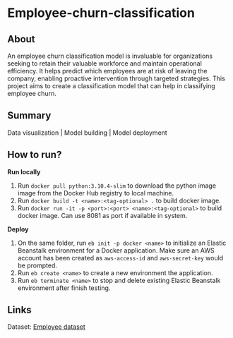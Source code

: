 # Employee-churn-classification

## About 
An employee churn classification model is invaluable for organizations seeking to retain their valuable workforce and maintain operational efficiency. It helps predict which employees are at risk of leaving the company, enabling proactive intervention through targeted strategies. This project aims to create a classification model that can help in classifying employee churn. 

## Summary 
Data visualization | Model building | Model deployment 

## How to run? 
**Run locally**
1. Run `docker pull python:3.10.4-slim` to download the python image image from the Docker Hub registry to local machine. 
2. Run `docker build -t <name>:<tag-optional> .` to build docker image.
3. Run `docker run -it -p <port>:<port> <name>:<tag-optional>` to build docker image. Can use 8081 as port if available in system. 

**Deploy**
1. On the same folder, run `eb init -p docker <name>` to initialize an Elastic Beanstalk environment for a Docker application. Make sure an AWS account has been created as `aws-access-id` and `aws-secret-key` would be prompted.
2. Run `eb create <name>` to create a new environment the application. 
3. Run `eb terminate <name>` to stop and delete existing Elastic Beanstalk environment after finish testing.

## Links 
Dataset: [Employee dataset](https://www.kaggle.com/datasets/tawfikelmetwally/employee-dataset/data)


